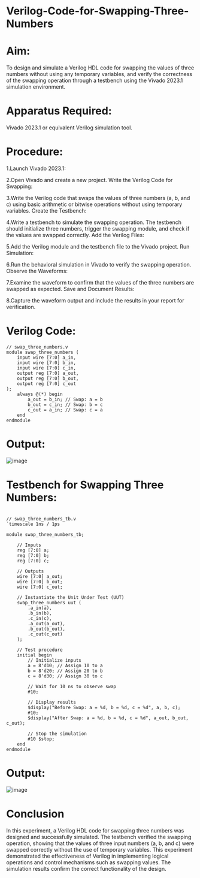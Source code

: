 # Verilog-Code-for-Swapping-Three-Numbers
# Aim:

To design and simulate a Verilog HDL code for swapping the values of three numbers without using any temporary variables, and verify the correctness of the swapping operation through a testbench using the Vivado 2023.1 simulation environment.

# Apparatus Required:
Vivado 2023.1 or equivalent Verilog simulation tool.

# Procedure:
1.Launch Vivado 2023.1:

2.Open Vivado and create a new project.
Write the Verilog Code for Swapping:

3.Write the Verilog code that swaps the values of three numbers (a, b, and c) using basic arithmetic or bitwise operations without using temporary variables.
Create the Testbench:

4.Write a testbench to simulate the swapping operation. The testbench should initialize three numbers, trigger the swapping module, and check if the values are swapped correctly.
Add the Verilog Files:

5.Add the Verilog module and the testbench file to the Vivado project.
Run Simulation:

6.Run the behavioral simulation in Vivado to verify the swapping operation.
Observe the Waveforms:

7.Examine the waveform to confirm that the values of the three numbers are swapped as expected.
Save and Document Results:

8.Capture the waveform output and include the results in your report for verification.

# Verilog Code:

```
// swap_three_numbers.v
module swap_three_numbers (
    input wire [7:0] a_in,
    input wire [7:0] b_in,
    input wire [7:0] c_in,
    output reg [7:0] a_out,
    output reg [7:0] b_out,
    output reg [7:0] c_out
);
    always @(*) begin
        a_out = b_in; // Swap: a = b
        b_out = c_in; // Swap: b = c
        c_out = a_in; // Swap: c = a
    end
endmodule
```
# Output:

![image](https://github.com/user-attachments/assets/a2a85f80-4a13-4572-846a-b737143d5051)


# Testbench for Swapping Three Numbers:

```

// swap_three_numbers_tb.v
`timescale 1ns / 1ps

module swap_three_numbers_tb;

    // Inputs
    reg [7:0] a;
    reg [7:0] b;
    reg [7:0] c;

    // Outputs
    wire [7:0] a_out;
    wire [7:0] b_out;
    wire [7:0] c_out;

    // Instantiate the Unit Under Test (UUT)
    swap_three_numbers uut (
        .a_in(a),
        .b_in(b),
        .c_in(c),
        .a_out(a_out),
        .b_out(b_out),
        .c_out(c_out)
    );

    // Test procedure
    initial begin
        // Initialize inputs
        a = 8'd10; // Assign 10 to a
        b = 8'd20; // Assign 20 to b
        c = 8'd30; // Assign 30 to c

        // Wait for 10 ns to observe swap
        #10;

        // Display results
        $display("Before Swap: a = %d, b = %d, c = %d", a, b, c);
        #10;
        $display("After Swap: a = %d, b = %d, c = %d", a_out, b_out, c_out);
        
        // Stop the simulation
        #10 $stop;
    end
endmodule
```

# Output:

![image](https://github.com/user-attachments/assets/6ff1057a-a4da-4cff-a706-31771fd0b3fb)


# Conclusion
In this experiment, a Verilog HDL code for swapping three numbers was designed and successfully simulated. The testbench verified the swapping operation, showing that the values of three input numbers (a, b, and c) were swapped correctly without the use of temporary variables. This experiment demonstrated the effectiveness of Verilog in implementing logical operations and control mechanisms such as swapping values. The simulation results confirm the correct functionality of the design.
